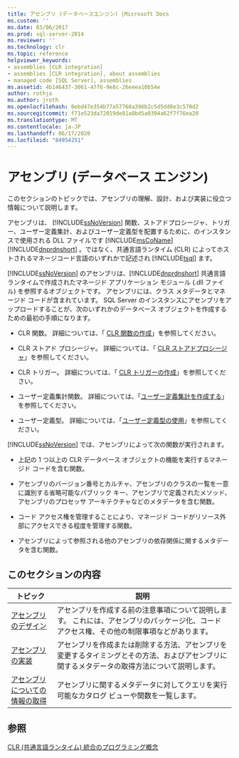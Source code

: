 ```yaml
---
title: アセンブリ (データベースエンジン) |Microsoft Docs
ms.custom: ''
ms.date: 03/06/2017
ms.prod: sql-server-2014
ms.reviewer: ''
ms.technology: clr
ms.topic: reference
helpviewer_keywords:
- assemblies [CLR integration]
- assemblies [CLR integration], about assemblies
- managed code [SQL Server], assemblies
ms.assetid: 4b146437-3061-47f6-9e8c-26eeea10b54e
author: rothja
ms.author: jroth
ms.openlocfilehash: 0ebd47e354b77a57768a396b2c5d5dd8e3c570d2
ms.sourcegitcommit: f71e523da72019de81a8bd5a0394a62f7f76ea20
ms.translationtype: MT
ms.contentlocale: ja-JP
ms.lasthandoff: 06/17/2020
ms.locfileid: "84954251"
---
```

# <a name="assemblies-database-engine"></a>アセンブリ (データベース エンジン)
  このセクションのトピックでは、アセンブリの理解、設計、および実装に役立つ情報について説明します。  
  
 アセンブリは、 [!INCLUDE[ssNoVersion](../../../includes/ssnoversion-md.md)] 関数、ストアドプロシージャ、トリガー、ユーザー定義集計、およびユーザー定義型を配置するために、のインスタンスで使用される DLL ファイルです [!INCLUDE[msCoName](../../../includes/msconame-md.md)] [!INCLUDE[dnprdnshort](../../../includes/dnprdnshort-md.md)] 。ではなく、共通言語ランタイム (CLR) によってホストされるマネージコード言語のいずれかで記述され [!INCLUDE[tsql](../../../includes/tsql-md.md)] ます。  
  
 [!INCLUDE[ssNoVersion](../../../includes/ssnoversion-md.md)] のアセンブリは、[!INCLUDE[dnprdnshort](../../../includes/dnprdnshort-md.md)] 共通言語ランタイムで作成されたマネージド アプリケーション モジュール (.dll ファイル) を参照するオブジェクトです。 アセンブリには、クラス メタデータとマネージド コードが含まれています。 SQL Server のインスタンスにアセンブリをアップロードすることが、次のいずれかのデータベース オブジェクトを作成するための最初の手順になります。  
  
-   CLR 関数。 詳細については、「 [CLR 関数の作成](../user-defined-functions/create-clr-functions.md)」を参照してください。  
  
-   CLR ストアド プロシージャ。 詳細については、「 [CLR ストアドプロシージャ](../../database-engine/dev-guide/clr-stored-procedures.md)」を参照してください。  
  
-   CLR トリガー。 詳細については、「 [CLR トリガーの作成](../triggers/create-clr-triggers.md)」を参照してください。  
  
-   ユーザー定義集計関数。 詳細については、「[ユーザー定義集計を作成する](../user-defined-functions/create-user-defined-aggregates.md)」を参照してください。  
  
-   ユーザー定義型。 詳細については、「[ユーザー定義型の使用](../native-client/features/using-user-defined-types.md)」を参照してください。  
  
 [!INCLUDE[ssNoVersion](../../../includes/ssnoversion-md.md)] では、アセンブリによって次の関数が実行されます。  
  
-   上記の 1 つ以上の CLR データベース オブジェクトの機能を実行するマネージド コードを含む関数。  
  
-   アセンブリのバージョン番号とカルチャ、アセンブリのクラスの一覧を一意に識別する省略可能なパブリック キー、アセンブリで定義されたメソッド、アセンブリのプロセッサ アーキテクチャなどのメタデータを含む関数。  
  
-   コード アクセス権を管理することにより、マネージド コードがリソース外部にアクセスできる程度を管理する関数。  
  
-   アセンブリによって参照される他のアセンブリの依存関係に関するメタデータを含む関数。  
  
## <a name="in-this-section"></a>このセクションの内容  
  
|トピック|説明|  
|-----------|-----------------|  
|[アセンブリのデザイン](assemblies-designing.md)|アセンブリを作成する前の注意事項について説明します。 これには、アセンブリのパッケージ化、コード アクセス権、その他の制限事項などがあります。|  
|[アセンブリの実装](assemblies-implementing.md)|アセンブリを作成または削除する方法、アセンブリを変更するタイミングとその方法、およびアセンブリに関するメタデータの取得方法について説明します。|  
|[アセンブリについての情報の取得](assemblies-getting-information.md)|アセンブリに関するメタデータに対してクエリを実行可能なカタログ ビューや関数を一覧します。|  
  
## <a name="see-also"></a>参照  
 [CLR &#40;共通言語ランタイム&#41; 統合のプログラミング概念](common-language-runtime-clr-integration-programming-concepts.md)  
  
  
